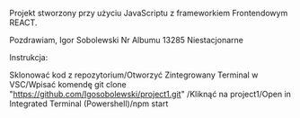 Projekt stworzony przy użyciu JavaScriptu z frameworkiem Frontendowym REACT.

Pozdrawiam,
Igor Sobolewski
Nr Albumu 13285
Niestacjonarne

Instrukcja:

Sklonować kod z repozytorium/Otworzyć Zintegrowany Terminal w VSC/Wpisać komendę git clone "https://github.com/Igosobolewski/project1.git" /Kliknąć na project1/Open in Integrated Terminal (Powershell)/npm start
